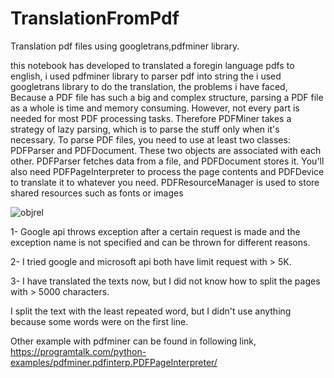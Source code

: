 # TranslationFromPdf
Translation pdf files using googletrans,pdfminer library. 

this notebook has developed to translated a foregin language pdfs to english, i used pdfminer library to parser pdf into string the i used googletrans library to do the translation, 
the problems i have faced,
Because a PDF file has such a big and complex structure, parsing a PDF file as a whole is time and memory consuming. However, not every part is needed for most PDF processing tasks. Therefore PDFMiner takes a strategy of lazy parsing, which is to parse the stuff only when it's necessary. To parse PDF files, you need to use at least two classes: PDFParser and PDFDocument. These two objects are associated with each other. PDFParser fetches data from a file, and PDFDocument stores it. You'll also need PDFPageInterpreter to process the page contents and PDFDevice to translate it to whatever you need. PDFResourceManager is used to store shared resources such as fonts or images

![objrel](https://user-images.githubusercontent.com/9295206/51108426-413d0f80-1803-11e9-9417-778cf783c86d.png)


1- Google api throws exception after a certain request is made and the exception name is not specified and can be thrown for different reasons.

2- I tried google and microsoft api both have limit request with > 5K.

3- I have translated the texts now, but I did not know how to split the pages with > 5000 characters.


I split the text with the least repeated word, but I didn't use anything because some words were on the first line.

Other example with pdfminer can be found in following link,
https://programtalk.com/python-examples/pdfminer.pdfinterp.PDFPageInterpreter/

